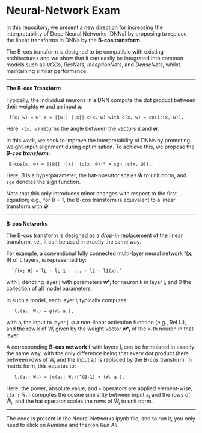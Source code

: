 # Neural-Network Exam

In this repository, we present a new direction for increasing the interpretability of Deep Neural Networks (DNNs) by proposing to replace the linear transforms in DNNs by the **B-cos transform**. 

The B-cos transform is designed to be compatible with existing architectures and we show that it can easily be integrated into common models such as *VGGs*, *ResNets*, *InceptionNets*, and *DenseNets*, whilst maintaining similar performance. 

---

**The B-cos Transform**

Typically, the individual neurons in a DNN compute the dot product between their weights **w** and an input **x**:

     f(x; w) = wᵀ x = ||w|| ||x|| c(x, w) with c(x, w) = cos(∠(x, w)).

Here, `∠(x, w)` returns the angle between the vectors **x** and **w**.

In this work, we seek to improve the interpretability of DNNs by promoting weight-input alignment during optimisation. To achieve this, we propose the ***B-cos transform***:

     B-cos(x; w) = ||ŵ|| ||x|| |c(x, ŵ)|ᴮ × sgn (c(x, ŵ)).`

Here, *B* is a hyperparameter, the hat-operator scales **ŵ** to unit norm, and `sgn` denotes the *sign* function. 

Note that this only introduces minor changes with respect to the first equation; e.g., for *B* = 1, the B-cos transform is equivalent to a linear transform with **ŵ**. 

---

**B-cos Networks**

The B-cos transform is designed as a *drop-in* replacement of the linear transform, i.e., it can be used in exactly the same way.

For example, a conventional fully connected multi-layer neural network f(**x**; θ) of L layers, is represented by:

      `f(x; θ) = lL ◦ lL−1 ◦ ... ◦ l2 ◦ l1(x),`

with lⱼ denoting layer j with parameters **w**ᵏⱼ for neuron k in layer j, and θ the collection of all model parameters. 

In such a model, each layer lⱼ typically computes:

      `lⱼ(aⱼ; Wⱼ) = φ(Wⱼ aⱼ),`

with aⱼ the input to layer j, φ a non-linear activation function (e.g., ReLU), and the row k of Wⱼ given by the weight vector **w**ᵏⱼ of the k-th neuron in that layer. 

A corresponding **B-cos network** f with layers lⱼ can be formulated in exactly the same way, with the only difference being that every dot product (here between rows of Wⱼ and the input aⱼ) is replaced by the B-cos transform. In matrix form, this equates to:

       lⱼ(aⱼ; Wⱼ) = |c(aⱼ; Ŵⱼ)|^(B-1) × (Ŵⱼ aⱼ),`

Here, the power, absolute value, and `×` operators are applied element-wise, `c(aⱼ; Ŵⱼ)` computes the cosine similarity between input aⱼ and the rows of Ŵⱼ, and the hat operator scales the rows of Ŵⱼ to unit norm. 

---

The code is present in the Neural Networks.ipynb file, and to run it, you only need to click on *Runtime* and then on *Run All*.
